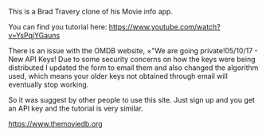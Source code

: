 This is a Brad Travery clone of his Movie info app.

You can find you tutorial here: https://www.youtube.com/watch?v=YsPqjYGauns


There is an issue with the OMDB website, ×"We are going private!05/10/17 - New API Keys! Due to some security concerns on how the keys were being distributed I updated the form to email them and also changed the algorithm used, which means your older keys not obtained through email will eventually stop working.

So it was suggest by other people to use this site. Just sign up and you
get an API key and the tutorial is very similar.

https://www.themoviedb.org
